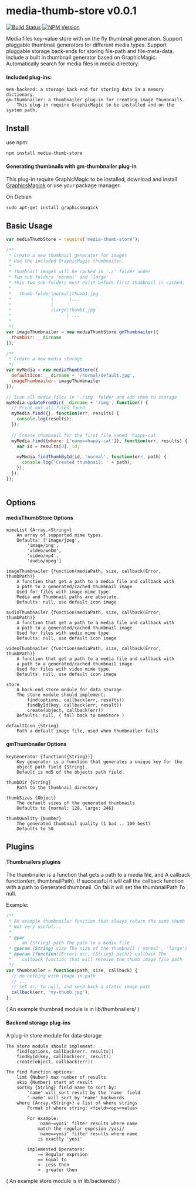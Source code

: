 # media-thumb-store v0.0.1 

[![Build Status](https://secure.travis-ci.org/yaacov/media-thumb-store.png?branch=master)](http://travis-ci.org/yaacov/media-thumb-store)
[![NPM Version](https://img.shields.io/npm/v/gm.svg?style=flat)](https://www.npmjs.org/package/media-thumb-store)

Media files key-value store with on the fly thumbnail generation.
Support pluggable thumbnail generators for different media types.
Support pluggable storage back-ends for storing file-path and file-meta-data.
Include a built in thumbnail generator based on GraphicMagic.
Automatically search for media files in media directory.

#### Included plug-ins:

    mem-backend: a storage back-end for storing data in a memory dictionary.
    gm-thumbnailer: a thumbnailer plug-in for creating image thumbnails.
        This plug-in require GraphicMagic to be installed and on the system path.

## Install

use npm:

    npm install media-thumb-store

#### Generating thumbnails with gm-thumbnailer plug-in

This plug-in require GraphicMagic to be installed, download and install [GraphicsMagick](http://www.graphicsmagick.org/) or use your package manager.

On Debian

    sudo apt-get install graphicsmagick

## Basic Usage

```js
var mediaThumbStore = require('media-thumb-store');

/**
 * Create a new thumbnail generator for images
 * Use the included GraphicMagic thumbnailer.
 *
 * Thumbnail images will be cached in './' folder under
 * Two sub-folders 'normal' and 'large'
 * This two sub-folders must exist before first thumbnail is cached.
 *
 *   thumb-folder|normal|thumb1.jpg
 *               |      |...
 *               |
 *               |large|thumb1.jpg
 *                     | ...
 *
 */
var imageThumbnailer = new mediaThumbStore.gmThumbnailer({
  thumbDir: __dirname
});

/**
 * Create a new media storage
 */
var myMedia = new mediaThumbStore({
  defaultIcon: __dirname + '/normal/default.jpg',
  imageThumbnailer: imageThumbnailer
});

// Scan all media files in './img' folder and add them to storage
myMedia.updateFromDir(__dirname + '/img', function() {
  // Print out all files found
  myMedia.find({}, function(err, results) {
    console.log(results);
  });
  
  // Create thumbnail for the first file named 'happy-cat'
  myMedia.find({where: ['name==happy-cat']}, function(err, results) {
    var id = results[0]._id;

    myMedia.findThumbById(id, 'normal', function(err, path) {
      console.log('Created thumbnail: ' + path);
    });
  });
});
    
```
## Options

#### mediaThumbStore Options

    mimeList {Array.<String>}
        An array of supported mime types.
        Defaults: ['image/jpeg',
            'image/png',
            'video/webm',
            'video/mp4',
            'audio/mpeg']
            
    imageThumbnailer {function(mediaPath, size, callback(Error, thumbPath)}
        A function that get a path to a media file and callback with
        a path to a generated/cached thumbnail image
        Used for files with image mime type.
        Media and Thumbnail paths are absolute.
        Defaults: null, use default icon image
        
    audioThumbnailer {function(mediaPath, size, callback(Error, thumbPath)}
        A function that get a path to a media file and callback with
        a path to a generated/cached thumbnail image
        Used for files with audio mime type.
        Defaults: null, use default icon image
        
    videoThumbnailer {function(mediaPath, size, callback(Error, thumbPath)}
        A function that get a path to a media file and callback with
        a path to a generated/cached thumbnail image
        Used for files with video mime type.
        Defaults: null, use default icon image
        
    store
        A back-end store module for data storage.
        The store module should implement:
            find(options, callback(err, results))
            findById(key, callback(err, result))
            create(object, callback(err))
        Defaults: null, ( fall back to memStore )
        
    defaultIcon {String}
        Path a default image file, used when thumbnailer fails

#### gmThumbnailer Options

    keyGenerator {function({String})}
        Key generator is a function that generates a unique key for the
        object path field {String}.
        Default is md5 of the objects path field.
        
    thumbDir {String}
        Path to the thumbnail directory
        
    thumbSizes {Object}
        The default sizes of the generated thumbnails
        Defaults to {normal: 128, large: 246}
        
    thumbQuality {Number}
        The generated thumbnail quality (1 bad .. 100 best)
        Defaults to 50

## Plugins

#### Thumbnailers plugins

The thumbnailer is a function that gets a path to a media file, and
A callback function(err, thumbnailPath).
If successful it will call the callback function with a path to
Generated thumbnail. On fail it will set the thumbnailPath
To null.

Example:

```js
/** 
 * An example thumbnailer function that always return the same thumb
 * Not very useful...
 *
 * @par
      am {String} path The path to a media file
 * @param {String} size The size of the thumbnail ('normal', 'large')
 * @param {function({Error} err, {String} path)} callback The 
 *    callback function that will receive the thumb image file path
 */
var thumbnailer = function(path, size, callback) {
  // do nothing with image in path
  // ...
  // set err to null, and send back a static image path
  callback(err, 'my-thumb.jpg');
};
```

( An example thumbnail module is in lib/thumbnailers/ )

#### Backend storage plug-ins

A plug-in store module for data storage

    The store module should implement:
        find(options, callback(err, results))
        findById(key, callback(err, result))
        create(object, callback(err))

    The find function options:
        limt {Nuber} max number of results
        skip {Number} start at result
        sortBy {String} field name to sort by:
            'name' will sort result by the 'name' field
            '-name' will sort by 'name' backwords
        where {Array.<String>} a list of where strings
            Format of where string: <field><op><value>
            
            For example:
                'name~=yosi' filter results where name
                match the regular exprsion /yosi/
                'name==yosi' filter results where name
                is exactly 'yosi'
            
            implemented Operators:
                ~= Regular exprsion
                == Equal to
                <  Less then
                >  greater then
            
( An example store module is in lib/backends/ )

